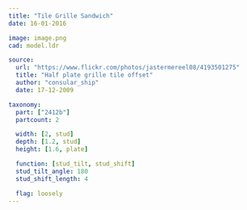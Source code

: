 ```yaml
---
title: "Tile Grille Sandwich"
date: 16-01-2016

image: image.png
cad: model.ldr

source:
  url: "https://www.flickr.com/photos/jastermereel08/4193501275"
  title: "Half plate grille tile offset"
  author: "consular_ship"
  date: 17-12-2009

taxonomy:
  part: ["2412b"]
  partcount: 2

  width: [2, stud]
  depth: [1.2, stud]
  height: [1.6, plate]

  function: [stud_tilt, stud_shift]
  stud_tilt_angle: 180
  stud_shift_length: 4

  flag: loosely
---
```

